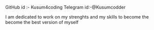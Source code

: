 GitHub id :- Kusum4coding
Telegram id:-@Kusumcodder

I am dedicated to work on my strenghts and my skills to become the become the best version of myself
